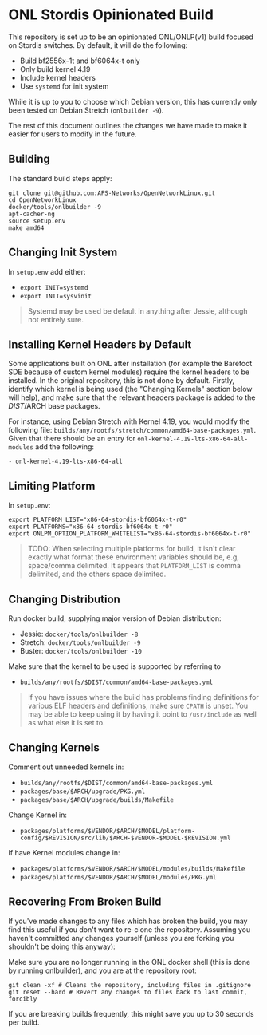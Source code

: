 ONL Stordis Opinionated Build
=============================

This repository is set up to be an opinionated ONL/ONLP(v1) build focused on
Stordis switches. By default, it will do the following:
- Build bf2556x-1t and bf6064x-t only
- Only build kernel 4.19
- Include kernel headers
- Use `systemd` for init system

While it is up to you to choose which Debian version, this has currently only
been tested on Debian Stretch (`onlbuilder -9`).

The rest of this document outlines the changes we have made to make it easier
for users to modify in the future.



Building
--------
The standard build steps apply:

    git clone git@github.com:APS-Networks/OpenNetworkLinux.git
    cd OpenNetworkLinux
    docker/tools/onlbuilder -9
    apt-cacher-ng
    source setup.env
    make amd64


Changing Init System
--------------------
In `setup.env` add either:
- `export INIT=systemd`
- `export INIT=sysvinit`

> Systemd may be used be default in anything after Jessie, although not entirely
> sure.


Installing Kernel Headers by Default
------------------------------------
Some applications built on ONL after installation (for example the Barefoot SDE
because of custom kernel modules) require the kernel headers to be installed. In
the original repository, this is not done by default. Firstly, identify which
kernel is being used (the "Changing Kernels" section below will help), and make 
sure that the relevant headers package is added to the $DIST/$ARCH base
packages.

For instance, using Debian Stretch with Kernel 4.19, you would modify the
following file: `builds/any/rootfs/stretch/common/amd64-base-packages.yml`.
Given that there should be an entry for `onl-kernel-4.19-lts-x86-64-all-modules`
add the following:

    - onl-kernel-4.19-lts-x86-64-all


Limiting Platform
-----------------

In `setup.env`:

    export PLATFORM_LIST="x86-64-stordis-bf6064x-t-r0"
    export PLATFORMS="x86-64-stordis-bf6064x-t-r0"
    export ONLPM_OPTION_PLATFORM_WHITELIST="x86-64-stordis-bf6064x-t-r0"

> TODO: When selecting multiple platforms for build, it isn't clear exactly what
> format these environment variables should be, e.g, space/comma delimited. It
> appears that `PLATFORM_LIST` is comma delimited, and the others space
> delimited.


Changing Distribution
---------------------

Run docker build, supplying major version of Debian distribution:
- Jessie: `docker/tools/onlbuilder -8`
- Stretch: `docker/tools/onlbuilder -9`
- Buster: `docker/tools/onlbuilder -10`

Make sure that the kernel to be used is supported by referring to
- `builds/any/rootfs/$DIST/common/amd64-base-packages.yml`

> If you have issues where the build has problems finding definitions for
> various ELF headers and definitions, make sure `CPATH` is unset. You may be 
> able to keep using it by having it point to `/usr/include` as well as what
> else it is set to.


Changing Kernels
----------------

Comment out unneeded kernels in:
- `builds/any/rootfs/$DIST/common/amd64-base-packages.yml`
- `packages/base/$ARCH/upgrade/PKG.yml`
- `packages/base/$ARCH/upgrade/builds/Makefile`

Change Kernel in:
- `packages/platforms/$VENDOR/$ARCH/$MODEL/platform-config/$REVISION/src/lib/$ARCH-$VENDOR-$MODEL-$REVISION.yml`

If have Kernel modules change in:
- `packages/platforms/$VENDOR/$ARCH/$MODEL/modules/builds/Makefile` 
- `packages/platforms/$VENDOR/$ARCH/$MODEL/modules/PKG.yml`



Recovering From Broken Build
----------------------------
If you've made changes to any files which has broken the build, you may find
this useful if you don't want to re-clone the repository. Assuming you haven't
committed any changes yourself (unless you are forking you shouldn't be doing
this anyway):

Make sure you are no longer running in the ONL docker shell (this is done by 
running onlbuilder), and you are at the repository root:

    git clean -xf # Cleans the repository, including files in .gitignore
    git reset --hard # Revert any changes to files back to last commit, forcibly

If you are breaking builds frequently, this might save you up to 30 seconds per
build.
